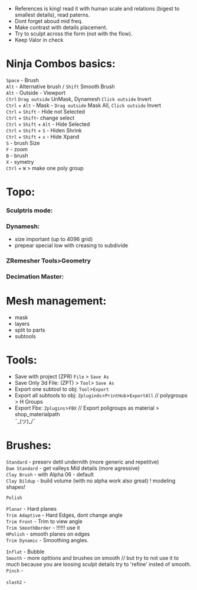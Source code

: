 - References is king! read it with human scale and relations (bigest to smallest details), read paterns.   
- Dont forget aboud mid freq.  
- Make contrast with details placement.  
- Try to sculpt across the form (not with the flow).  
- Keep Valor in check   

# Ninja Combos basics:

  
`Space` - Brush   
`Alt` - Alternative brush / `Shift` Smooth Brush  
`Alt` - Outside  - Viewport  
`Ctrl`  `Drag outside` UnMask, Dynamesh `Click outside` Invert  
`Ctrl` + `Alt` - Mask   -  `Drag outside`  Mask All, `Click outside` Invert  
`Ctrl` + `Shift` - Hide not Selected  
`Ctrl` + `Shift`- change select  
`Ctrl` + `Shift` + `Alt` - Hide Selected  
`Ctrl` + `Shift` + `S` - Hiden  Shrink   
`Ctrl` + `Shift` + `x` - Hide Xpand  
`S` - brush Size   
`F` - zoom  
`B` - brush  
`X` - symetry    
`Ctrl` + `W` > make one poly group   

# Topo:  
### Sculptris mode:     

### Dynamesh:   
- size important (up to 4096 grid)  
- prepear special low with creasing to subdivide   

### ZRemesher Tools>Geometry  

### Decimation Master:  

# Mesh management:

- mask   
- layers   
- split to parts  
- subtools  

# Tools:
- Save with project (ZPR) `File` > `Save As`  
- Save Only 3d File: (ZPT) > `Tool`> `Save As`  
- Export one subtool to obj: `Tool`>`Export`   
- Export all subtools to obj: `Zpluginds`>`PrintHub`>`ExportAll`   // polygroups > H Groups  
- Export Fbx: `Zplugins`>`FBX`  // Export poligroups as material > shop_materialpath  
¯\_(ツ)_/¯   


# Brushes:
`Standard` - preserv detil undernith (more generic and repetitve)   
`Dam Standard`  - get valleys   Mid details  (more agressive)     
`Clay Brush` - with Alpha 06 - default   
`Clay Bildup` - build volume  (with no alpha work also great)  ! modeling shapes!

`Polish`  
 
`Planar` - Hard planes   
`Trim Adaptive` - Hard Edges, dont change angle   
`Trim Front` - Trim to view angle   
`Trim SmoothBorder` - !!!!!! use it  
`HPolish` - smooth planes on edges  
`Trim Dynamic`   - Smoothing angles.  
  
`Inflat` - Bubble   
`Smooth` - more opttions and brushes on smooth   // but try to not use it to much because you are loosing sculpt details try to 'refine' insted of smooth.  
`Pinch` - 

`slash2` - 
